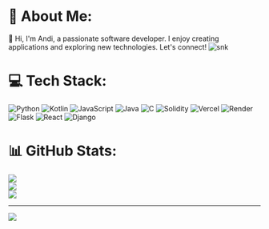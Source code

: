 # 💫 About Me:
👋 Hi, I'm Andi, a passionate software developer. I enjoy creating applications and exploring new technologies. Let's connect!
<picture>
  <source media="(prefers-color-scheme: dark)" srcset="https://github.com/andi-nugroho/andi-nugroho/raw/output/github-snake-dark.svg">
  <source media="(prefers-color-scheme: light)" srcset="https://github.com/andi-nugroho/andi-nugroho/raw/output/github-snake.svg">
  <img alt="snk" src="https://github.com/andi-nugroho/andi-nugroho/raw/output/github-snake.svg">
</picture>


# 💻 Tech Stack:
![Python](https://img.shields.io/badge/python-3670A0?style=for-the-badge&logo=python&logoColor=ffdd54) ![Kotlin](https://img.shields.io/badge/kotlin-%237F52FF.svg?style=for-the-badge&logo=kotlin&logoColor=white) ![JavaScript](https://img.shields.io/badge/javascript-%23323330.svg?style=for-the-badge&logo=javascript&logoColor=%23F7DF1E) ![Java](https://img.shields.io/badge/java-%23ED8B00.svg?style=for-the-badge&logo=openjdk&logoColor=white) ![C](https://img.shields.io/badge/c-%2300599C.svg?style=for-the-badge&logo=c&logoColor=white) ![Solidity](https://img.shields.io/badge/Solidity-%23363636.svg?style=for-the-badge&logo=solidity&logoColor=white) ![Vercel](https://img.shields.io/badge/vercel-%23000000.svg?style=for-the-badge&logo=vercel&logoColor=white) ![Render](https://img.shields.io/badge/Render-%46E3B7.svg?style=for-the-badge&logo=render&logoColor=white) ![Flask](https://img.shields.io/badge/flask-%23000.svg?style=for-the-badge&logo=flask&logoColor=white) ![React](https://img.shields.io/badge/react-%2320232a.svg?style=for-the-badge&logo=react&logoColor=%2361DAFB) ![Django](https://img.shields.io/badge/django-%23092E20.svg?style=for-the-badge&logo=django&logoColor=white)
# 📊 GitHub Stats:
![](https://github-readme-stats.vercel.app/api?username=andi-nugroho&theme=tokyonight&hide_border=false&include_all_commits=false&count_private=false)<br/>
![](https://github-readme-streak-stats.herokuapp.com/?user=andi-nugroho&theme=tokyonight&hide_border=false)<br/>
![](https://github-readme-stats.vercel.app/api/top-langs/?username=andi-nugroho&layout=compact&theme=tokyonight&hide=jupyter%20notebook&size_weight=0.5&count_weight=0.5)

---
[![](https://visitcount.itsvg.in/api?id=andi-nugroho&icon=0&color=0)](https://visitcount.itsvg.in)

<!-- Proudly created with GPRM ( https://gprm.itsvg.in ) -->

